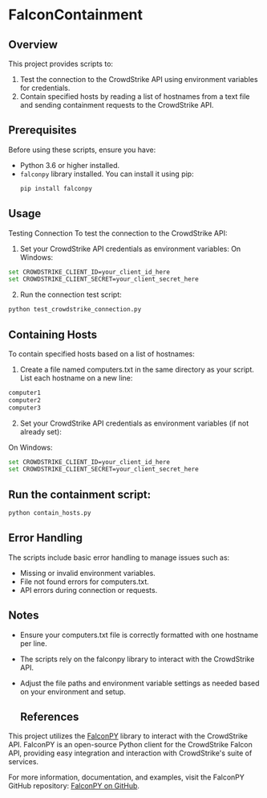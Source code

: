 # FalconContainment

## Overview

This project provides scripts to:
1. Test the connection to the CrowdStrike API using environment variables for credentials.
2. Contain specified hosts by reading a list of hostnames from a text file and sending containment requests to the CrowdStrike API.

## Prerequisites

Before using these scripts, ensure you have:
- Python 3.6 or higher installed.
- `falconpy` library installed. You can install it using pip:
  ```bash
  pip install falconpy
  ```

## Usage
Testing Connection
To test the connection to the CrowdStrike API:

1. Set your CrowdStrike API credentials as environment variables:
On Windows:
```bash
set CROWDSTRIKE_CLIENT_ID=your_client_id_here
set CROWDSTRIKE_CLIENT_SECRET=your_client_secret_here
```
2. Run the connection test script:

```bash
python test_crowdstrike_connection.py
```

## Containing Hosts
To contain specified hosts based on a list of hostnames:
1. Create a file named computers.txt in the same directory as your script. List each hostname on a new line:
```bash
computer1
computer2
computer3
```

2. Set your CrowdStrike API credentials as environment variables (if not already set):

On Windows:
```bash
set CROWDSTRIKE_CLIENT_ID=your_client_id_here
set CROWDSTRIKE_CLIENT_SECRET=your_client_secret_here
```

## Run the containment script:
```bash
python contain_hosts.py
```

## Error Handling
The scripts include basic error handling to manage issues such as:
- Missing or invalid environment variables.
- File not found errors for computers.txt.
- API errors during connection or requests.

## Notes
- Ensure your computers.txt file is correctly formatted with one hostname per line.
- The scripts rely on the falconpy library to interact with the CrowdStrike API.
- Adjust the file paths and environment variable settings as needed based on your environment and setup.

  ## References

This project utilizes the [FalconPY](https://github.com/CrowdStrike/falconpy) library to interact with the CrowdStrike API. FalconPY is an open-source Python client for the CrowdStrike Falcon API, providing easy integration and interaction with CrowdStrike's suite of services.

For more information, documentation, and examples, visit the FalconPY GitHub repository: [FalconPY on GitHub](https://github.com/CrowdStrike/falconpy).
